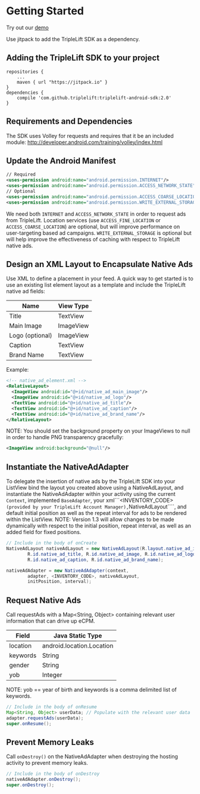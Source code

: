 # Getting Started

Try out our [demo](https://s3.amazonaws.com/mobile.triplelift.com/triplelift-android-sdk.zip)

Use jitpack to add the TripleLift SDK as a dependency.

## Adding the TripleLift SDK to your project

````
repositories { 
    ...
    maven { url "https://jitpack.io" }
}
dependencies {
    compile 'com.github.triplelift:triplelift-android-sdk:2.0'
}
````

## Requirements and Dependencies

The SDK uses Volley for requests and requires that it be an included module: http://developer.android.com/training/volley/index.html

## Update the Android Manifest

````xml
// Required
<uses-permission android:name="android.permission.INTERNET"/>
<uses-permission android:name="android.permission.ACCESS_NETWORK_STATE"/>
// Optional 
<uses-permission android:name="android.permission.ACCESS_COARSE_LOCATION"/>
<uses-permission android:name="android.permission.WRITE_EXTERNAL_STORAGE"/>  
````

We need both ````INTERNET```` and ````ACCESS_NETWORK_STATE```` in order to request ads from TripleLift. Location services (use ````ACCESS_FINE_LOCATION```` or ````ACCESS_COARSE_LOCATION````) are optional, but will improve performance on user-targeting based ad campaigns. ````WRITE_EXTERNAL_STORAGE```` is optional but will help improve the effectiveness of caching with respect to TripleLift native ads.

## Design an XML Layout to Encapsulate Native Ads

Use XML to define a placement in your feed. A quick way to get started is to use an existing list element layout as a template and include the TripleLift native ad fields:

Name | View Type
-----|----------
Title | TextView
Main Image | ImageView
Logo (optional) | ImageView
Caption | TextView
Brand Name | TextView

Example:

````xml
<!-- native_ad_element.xml -->
<RelativeLayout>
  <ImageView android:id="@+id/native_ad_main_image"/>
  <ImageView android:id="@+id/native_ad_logo"/>
  <TextView android:id="@+id/native_ad_title"/>
  <TextView android:id="@+id/native_ad_caption"/>
  <TextView android:id="@+id/native_ad_brand_name"/>
</RelativeLayout>
````

NOTE: You should set the background property on your ImageViews to null in order to handle PNG transparency gracefully:

````xml
<ImageView android:background="@null"/>
````

## Instantiate the NativeAdAdapter

To delegate the insertion of native ads by the TripleLift SDK into your ListView bind the layout you created above using a NativeAdLayout, and instantiate the NativeAdAdapter within your activity using the current ````Context````, implemented ````BaseAdapter````, your xml```<INVENTORY_CODE>```` (provided by your TripleLift Account Manager), ````NativeAdLayout````, and default initial position as well as the repeat interval for ads to be rendered within the ListView. NOTE: Version 1.3 will allow changes to be made dynamically with respect to the initial position, repeat interval, as well as an added field for fixed positions.

````java
// Include in the body of onCreate
NativeAdLayout nativeAdLayout = new NativeAdLayout(R.layout.native_ad_item,
        R.id.native_ad_title, R.id.native_ad_image, R.id.native_ad_logo, 
        R.id.native_ad_caption, R.id.native_ad_brand_name);

nativeAdAdapter = new NativeAdAdapter(context,
        adapter, <INVENTORY_CODE>, nativeAdLayout, 
        initPosition, interval);
````

## Request Native Ads
Call requestAds with a Map<String, Object> containing relevant user information that can drive up eCPM.

Field | Java Static Type
------|---------
location | android.location.Location
keywords | String 
gender | String
yob | Integer

NOTE: yob == year of birth and keywords is a comma delimited list of keywords.

````java
// Include in the body of onResume
Map<String, Object> userData; // Populate with the relevant user data
adapter.requestAds(userData);
super.onResume();
````

## Prevent Memory Leaks
Call ````onDestroy()```` on the NativeAdAdapter when destroying the hosting activity to prevent memory leaks.

````java
// Include in the body of onDestroy
nativeAdAdapter.onDestroy();
super.onDestroy();
````
